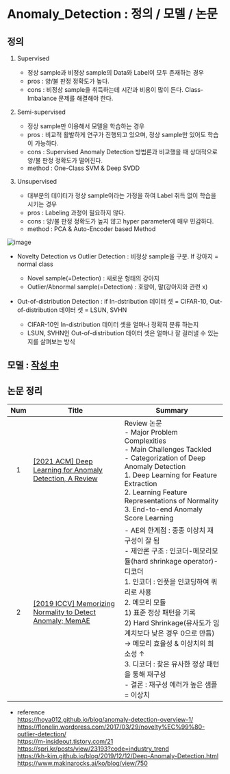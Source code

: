 # Anomaly_Detection : 정의 / 모델 / 논문 

## 정의
1. Supervised 
   - 정상 sample과 비정상 sample의 Data와 Label이 모두 존재하는 경우
   - pros : 양/불 판정 정확도가 높다.
   - cons : 비정상 sample을 취득하는데 시간과 비용이 많이 든다. Class-Imbalance 문제를 해결해야 한다.

2. Semi-supervised
   - 정상 sample만 이용해서 모델을 학습하는 경우
   - pros : 비교적 활발하게 연구가 진행되고 있으며, 정상 sample만 있어도 학습이 가능하다.
   - cons : Supervised Anomaly Detection 방법론과 비교했을 때 상대적으로 양/불 판정 정확도가 떨어진다.
   - method : One-Class SVM & Deep SVDD
 
3. Unsupervised 
   - 대부분의 데이터가 정상 sample이라는 가정을 하여 Label 취득 없이 학습을 시키는 경우
   - pros : Labeling 과정이 필요하지 않다.
   - cons : 양/불 판정 정확도가 높지 않고 hyper parameter에 매우 민감하다.
   - method : PCA & Auto-Encoder based Method 


![image](https://user-images.githubusercontent.com/67107675/114683454-0102c980-9d4b-11eb-9f95-01c5483bc9a8.png)

- Novelty Detection vs Outlier Detection : 비정상 sample을 구분. If 강아지 = normal class
   - Novel sample(=Detection) : 새로운 형태의 강아지
   - Outlier/Abnormal sample(=Detection) : 호랑이, 말(강아지와 관련 x)

- Out-of-distribution Detection : if In-dstribution 데이터 셋 = CIFAR-10, Out-of-distribution 데이터 셋 = LSUN, SVHN
   - CIFAR-10인 In-distribution 데이터 셋을 얼마나 정확히 분류 하는지
   - LSUN, SVHN인 Out-of-distribution 데이터 셋은 얼마나 잘 걸러낼 수 있는지를 살펴보는 방식

## 모델 : [작성 中](https://github.com/sejin-sim/Anomaly_Detection/blob/main/Methods/README.md)

## 논문 정리
| Num | Title | Summary
|:-:|---|---|
|1| [[2021 ACM] Deep Learning for Anomaly Detection, A Review](https://github.com/sejin-sim/Anomaly_Detection/blob/main/paper/Deep_Learning_for_Anomaly_Detection_A_Review.pdf)|Review 논문 <br> - Major Problem Complexities <br> - Main Challenges Tackled <br>  - Categorization of Deep Anomaly Detection <br>   1. Deep Learning for Feature Extraction <br>   2. Learning Feature Representations of Normality <br>   3. End-to-end Anomaly Score Learning| 
|2|[[2019 ICCV] Memorizing Normality to Detect Anomaly; MemAE](https://github.com/sejin-sim/Anomaly_Detection/blob/main/paper/Memorizing_Normality_to_Detect_Anomaly_(MemAE).pdf)|- AE의 한계점 : 종종 이상치 재구성이 잘 됨 <br>- 제안론 구조 : 인코더-메모리모듈(hard shrinkage operator)-디코더 <br>  1. 인코더 : 인풋을 인코딩하여 쿼리로 사용 <br> 2. 메모리 모듈 <br>   1) 표준 정상 패턴을 기록<br>    2) Hard Shrinkage(유사도가 임계치보다 낮은 경우 0으로 만듬) <br> → 메모리 효율성 & 이상치의 희소성 ↑ <br>  3. 디코더 : 찾은 유사한 정상 패턴을 통해 재구성<br> - 결론 : 재구성 에러가 높은 샘플 = 이상치|


- reference   
https://hoya012.github.io/blog/anomaly-detection-overview-1/    
https://flonelin.wordpress.com/2017/03/29/novelty%EC%99%80-outlier-detection/   
https://m-insideout.tistory.com/21   
https://spri.kr/posts/view/23193?code=industry_trend    
https://kh-kim.github.io/blog/2019/12/12/Deep-Anomaly-Detection.html    
https://www.makinarocks.ai/ko/blog/view/750

